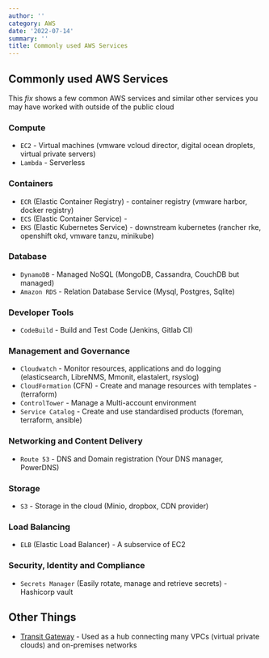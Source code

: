 ```yaml
---
author: ''
category: AWS
date: '2022-07-14'
summary: ''
title: Commonly used AWS Services
---
```


## Commonly used AWS Services

This _fix_ shows a few common AWS services and similar other services you may have worked with outside of the public cloud

### Compute

* `EC2` - Virtual machines (vmware vcloud director, digital ocean droplets, virtual private servers)
* `Lambda` - Serverless

### Containers

* `ECR` (Elastic Container Registry) - container registry (vmware harbor, docker registry)
* `ECS` (Elastic Container Service) - 
* `EKS` (Elastic Kubernetes Service) - downstream kubernetes (rancher rke, openshift okd, vmware tanzu, minikube)

### Database

* `DynamoDB` - Managed NoSQL (MongoDB, Cassandra, CouchDB but managed)
* `Amazon RDS` - Relation Database Service (Mysql, Postgres, Sqlite)

### Developer Tools

* `CodeBuild` - Build and Test Code (Jenkins, Gitlab CI)

### Management and Governance

* `Cloudwatch` - Monitor resources, applications and do logging (elasticsearch, LibreNMS, Mmonit, elastalert, rsyslog)
* `CloudFormation` (CFN) - Create and manage resources with templates - (terraform)
* `ControlTower` - Manage a Multi-account environment
* `Service Catalog` - Create and use standardised products (foreman, terraform, ansible)

### Networking and Content Delivery

* `Route 53` - DNS and Domain registration (Your DNS manager, PowerDNS)

### Storage

* `S3` - Storage in the cloud (Minio, dropbox, CDN provider)

### Load Balancing

* `ELB` (Elastic Load Balancer) - A subservice of EC2

### Security, Identity and Compliance

* `Secrets Manager` (Easily rotate, manage and retrieve secrets) - Hashicorp vault

## Other Things

* [Transit Gateway](https://docs.aws.amazon.com/vpc/latest/tgw/what-is-transit-gateway.html) - Used as a hub connecting many VPCs (virtual private clouds) and on-premises networks

